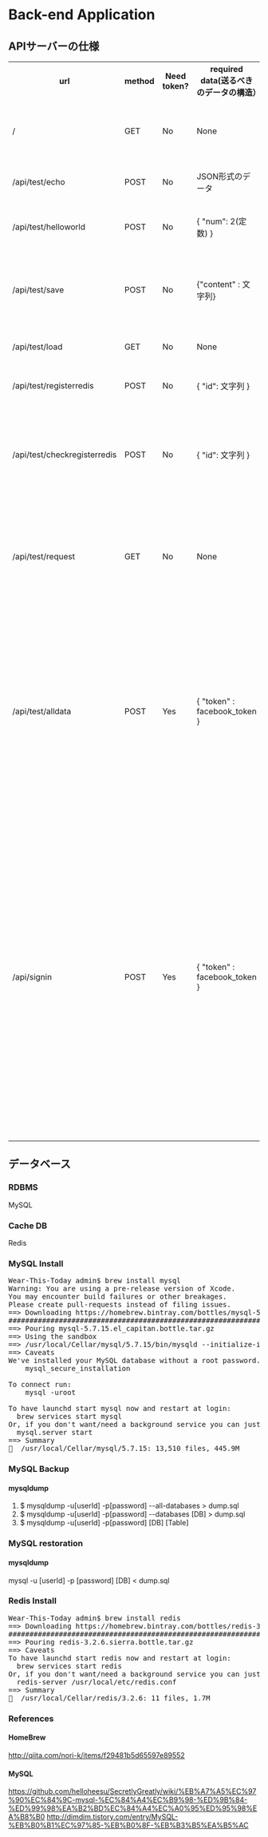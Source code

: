 # Back-end Application

## APIサーバーの仕様

<table>
<tr>
<th>url</th>
<th>method</th>
<th>Need token?</th>
<th>required data(送るべきのデータの構造）</th>
<th>response</th>
<th>explanation(説明)</th>
</tr>

<tr>
<td>/</td>
<td>GET</td>
<td>No</td>
<td>None</td>
<td>Wear This TodayサービスのAPIサーバーです。詳細はhttps://github.com/kdrl/Wear-This-Today より確認ください。</td>
<td>一番簡単なことをしていて、GET命令が正しく処理されているかを確認。サーバの起動確認などのためにも活用可能。</td>
</tr>

<tr>
<td>/api/test/echo</td>
<td>POST</td>
<td>No</td>
<td>JSON形式のデータ</td>
<td>JSON形式のデータ(送ったデータが帰ってくる)</td>
<td>POSTでJSONデータを正しく送信しているかの確認。</td>
</tr>

<tr>
<td>/api/test/helloworld</td>
<td>POST</td>
<td>No</td>
<td>
{ "num": 2(定数) }
</td>
<td>
hello world!<br>
hello world!
</td>
<td>
簡単な動作ではあるが、http POSTで何らかの動作をサーバにさせることの確認。
</td>
</tr>

<tr>
<td>/api/test/save</td>
<td>POST</td>
<td>No</td>
<td>
{"content" : 文字列}
</td>
<td>
"OK"
</td>
<td>
MySQLとの連携確認。contentを持ったJSONを送ると、それをDBのtest tableに保存。idは自動で番号が振られてMySQLに保存される。
</td>
</tr>

<tr>
<td>/api/test/load</td>
<td>GET</td>
<td>No</td>
<td>
None
</td>
<td>
wearthistoday DBの test テーブルのすべてのデータがJSONの配列として返ってくる
</td>
<td>
MySQLからデータをJSONの配列で取ってくることの確認。
</td>
</tr>

<tr>
<td>/api/test/registerredis</td>
<td>POST</td>
<td>No</td>
<td>
{ "id": 文字列 }
</td>
<td>
ok
</td>
<td>
Redisとの連携の確認。30秒かん送ってきたidをRedis上に保管する。
</td>
</tr>

<tr>
<td>/api/test/checkregisterredis</td>
<td>POST</td>
<td>No</td>
<td>
{ "id": 文字列 }
</td>
<td>
"authorized" or "not authorized"
</td>
<td>
先ほど/api/test/registerredisで送ったidはRedis上で30秒間保存される。保存されている時にこのcheckregisterredisが動作したらauthorizedが返ってくる。
</td>
</tr>

<tr>
<td>/api/test/request</td>
<td>GET</td>
<td>No</td>
<td>
None
</td>
<td>
googleのページっぽいものが返ってくる
</td>
<td>
ここではサーバの中でGETを発動し、"/"のresponseをもらってきて、それを返している。<br>
つまり、 Client ←→ Server "/api/test/request" ←→ http://www.google.com の様な形。
</td>
</tr>

<tr>
<td>/api/test/alldata</td>
<td>POST</td>
<td>Yes</td>
<td>
{ "token" : facebook_token }
</td>
<td>
MySQLのuser table上のtokenのユーザに該当するデータ全てがJSONの配列で帰ってくる
</td>
<td>
1. ClientからtokenとともにPOST request。<br>
2-1. ServerでこのtokenのユーザのidをRedisから取ってくる。<br>
2-2. もし、ここで、何らかのエラーが生じると、400が帰ってくる。<br>
3. 正しくRedisからidが取れたら、MySQLのuser tableでidの行の情報を取ってきて、JSONの文字列としてreturnする。<br><br>
tokenが必要となるapiの基本例として作成した。
</td>
</tr>

<tr>
<td>/api/signin</td>
<td>POST</td>
<td>Yes</td>
<td>
{ "token" : facebook_token }
</td>
<td>
サーバでの処理内容が文字列で帰ってくる。(ex. "login success." or "your are a new user.  sign up success. login success.")など
</td>
<td>
1. ClientからtokenとともにPOST request。<br>
2-1. tokenがなかったら400とともにエラーメッセージが帰ってくる。<br>
2-2. tokenをもらったらそれをfacebookを介して確認<br>
2-2-1. tokenが正しくなかったら400とともにエラーメッセージが帰ってくる。<br>
2-2-2. tokenが正しかったらRedis上にtokenとidのペアで情報を保存<br>
3. userのidですでに保存されている情報がMySQLのuserテーブルにあるかどうかの確認。<br>
3-1. なかったのなら、新たに行を追加してidとnameを保存。<br>
3-2. あったのなら、何もせず、4に進む。
4. 正しく、signin処理が終わったので200とともにメッセージを返す。
</td>
</tr>
</table>

## データベース
### RDBMS
MySQL
### Cache DB
Redis
### MySQL Install
<pre>
Wear-This-Today admin$ brew install mysql
Warning: You are using a pre-release version of Xcode.
You may encounter build failures or other breakages.
Please create pull-requests instead of filing issues.
==> Downloading https://homebrew.bintray.com/bottles/mysql-5.7.15.el_capitan.bot
######################################################################## 100.0%
==> Pouring mysql-5.7.15.el_capitan.bottle.tar.gz
==> Using the sandbox
==> /usr/local/Cellar/mysql/5.7.15/bin/mysqld --initialize-insecure --user=admin
==> Caveats
We've installed your MySQL database without a root password. To secure it run:
    mysql_secure_installation

To connect run:
    mysql -uroot

To have launchd start mysql now and restart at login:
  brew services start mysql
Or, if you don't want/need a background service you can just run:
  mysql.server start
==> Summary
🍺  /usr/local/Cellar/mysql/5.7.15: 13,510 files, 445.9M
</pre>

### MySQL Backup
#### mysqldump
1. $ mysqldump -u[userId] -p[password] --all-databases > dump.sql  
2. $ mysqldump -u[userId] -p[password] --databases [DB] > dump.sql 
3. $ mysqldump -u[userId] -p[password] [DB] [Table]

### MySQL restoration
#### mysqldump
mysql -u [userId] -p [password] [DB] < dump.sql

### Redis Install
<pre>
Wear-This-Today admin$ brew install redis
==> Downloading https://homebrew.bintray.com/bottles/redis-3.2.6.sierra.bottle.t
######################################################################## 100.0%
==> Pouring redis-3.2.6.sierra.bottle.tar.gz
==> Caveats
To have launchd start redis now and restart at login:
  brew services start redis
Or, if you don't want/need a background service you can just run:
  redis-server /usr/local/etc/redis.conf
==> Summary
🍺  /usr/local/Cellar/redis/3.2.6: 11 files, 1.7M
</pre>

### References
#### HomeBrew
http://qiita.com/nori-k/items/f29481b5d65597e89552
#### MySQL
https://github.com/helloheesu/SecretlyGreatly/wiki/%EB%A7%A5%EC%97%90%EC%84%9C-mysql-%EC%84%A4%EC%B9%98-%ED%9B%84-%ED%99%98%EA%B2%BD%EC%84%A4%EC%A0%95%ED%95%98%EA%B8%B0
http://dimdim.tistory.com/entry/MySQL-%EB%B0%B1%EC%97%85-%EB%B0%8F-%EB%B3%B5%EA%B5%AC
